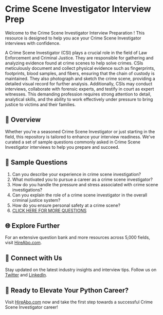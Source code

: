 # Crime Scene Investigator Interview Prep

Welcome to the Crime Scene Investigator Interview Preparation ! This resource is designed to help you ace your Crime Scene Investigator interviews with confidence.

A Crime Scene Investigator (CSI) plays a crucial role in the field of Law Enforcement and Criminal Justice. They are responsible for gathering and analyzing evidence found at crime scenes to help solve crimes. CSIs meticulously document and collect physical evidence such as fingerprints, footprints, blood samples, and fibers, ensuring that the chain of custody is maintained. They also photograph and sketch the crime scene, providing a detailed visual record for further analysis. Additionally, CSIs may conduct interviews, collaborate with forensic experts, and testify in court as expert witnesses. This demanding profession requires strong attention to detail, analytical skills, and the ability to work effectively under pressure to bring justice to victims and their families.

## 🚀 Overview

Whether you're a seasoned Crime Scene Investigator or just starting in the field, this repository is tailored to enhance your interview readiness. We've curated a set of sample questions commonly asked in Crime Scene Investigator interviews to help you prepare and succeed.

## 📝 Sample Questions

1. Can you describe your experience in crime scene investigation?
2. What motivated you to pursue a career as a crime scene investigator?
3. How do you handle the pressure and stress associated with crime scene investigations?
4. Can you explain the role of a crime scene investigator in the overall criminal justice system?
5. How do you ensure personal safety at a crime scene?
6. [CLICK HERE FOR MORE QUESTIONS](https://hireabo.com/job/9_3_11/Crime%20Scene%20Investigator)

## 🌐 Explore Further

For an extensive question bank and more resources across 5,000 fields, visit [HireAbo.com](https://www.hireabo.com).

## 📱 Connect with Us

Stay updated on the latest industry insights and interview tips. Follow us on [Twitter](https://twitter.com/hireabo) and [LinkedIn](https://www.linkedin.com/in/hire-abo-3609972a8/).

## 🚀 Ready to Elevate Your Python Career?

Visit [HireAbo.com](https://www.hireabo.com) now and take the first step towards a successful Crime Scene Investigator career!